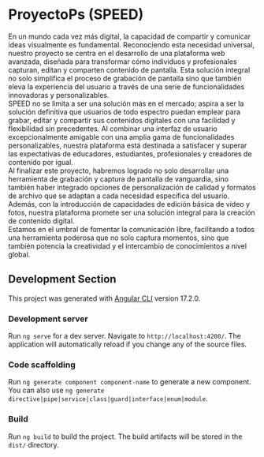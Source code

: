 # ProyectoPs  (SPEED)
En un mundo cada vez más digital, la capacidad de compartir y comunicar ideas
visualmente es fundamental. Reconociendo esta necesidad universal, nuestro proyecto se
centra en el desarrollo de una plataforma web avanzada, diseñada para transformar cómo
individuos y profesionales capturan, editan y comparten contenido de pantalla. Esta solución
integral no solo simplifica el proceso de grabación de pantalla sino que también eleva la
experiencia del usuario a través de una serie de funcionalidades innovadoras y
personalizables.
<br>
SPEED no se limita a ser una solución más en el mercado; aspira a ser la
solución definitiva que usuarios de todo espectro puedan emplear para grabar, editar y
compartir sus contenidos digitales con una facilidad y flexibilidad sin precedentes. Al
combinar una interfaz de usuario excepcionalmente amigable con una amplia gama de
funcionalidades personalizables, nuestra plataforma está destinada a satisfacer y superar
las expectativas de educadores, estudiantes, profesionales y creadores de contenido por
igual.
<br>
Al finalizar este proyecto, habremos logrado no solo desarrollar una herramienta de
grabación y captura de pantalla de vanguardia, sino también haber integrado opciones de
personalización de calidad y formatos de archivo que se adaptan a cada necesidad
específica del usuario. Además, con la introducción de capacidades de edición básica de
video y fotos, nuestra plataforma promete ser una solución integral para la creación de
contenido digital.
<br>
Estamos en el umbral de fomentar la comunicación libre, facilitando a todos una
herramienta poderosa que no solo captura momentos, sino que también potencia la
creatividad y el intercambio de conocimientos a nivel global.


## Development Section

This project was generated with [Angular CLI](https://github.com/angular/angular-cli) version 17.2.0.

### Development server

Run `ng serve` for a dev server. Navigate to `http://localhost:4200/`. The application will automatically reload if you change any of the source files.

### Code scaffolding

Run `ng generate component component-name` to generate a new component. You can also use `ng generate directive|pipe|service|class|guard|interface|enum|module`.

### Build

Run `ng build` to build the project. The build artifacts will be stored in the `dist/` directory.

